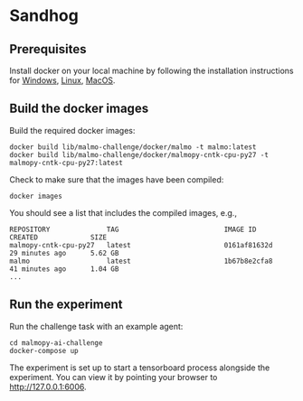 # Sandhog


## Prerequisites

Install docker on your local machine by following the installation instructions for 
[Windows](https://docs.docker.com/docker-for-windows/install/), 
[Linux](https://docs.docker.com/engine/installation/), 
[MacOS](https://docs.docker.com/docker-for-mac/install/).


## Build the docker images

Build the required docker images:
```
docker build lib/malmo-challenge/docker/malmo -t malmo:latest
docker build lib/malmo-challenge/docker/malmopy-cntk-cpu-py27 -t malmopy-cntk-cpu-py27:latest
```

Check to make sure that the images have been compiled:
```
docker images
```
You should see a list that includes the compiled images, e.g.,
```
REPOSITORY              TAG                          IMAGE ID            CREATED             SIZE
malmopy-cntk-cpu-py27   latest                       0161af81632d        29 minutes ago      5.62 GB
malmo                   latest                       1b67b8e2cfa8        41 minutes ago      1.04 GB
...
```

## Run the experiment

Run the challenge task with an example agent:
```
cd malmopy-ai-challenge
docker-compose up
```

The experiment is set up to start a tensorboard process alongside the experiment.
You can view it by pointing your browser to http://127.0.0.1:6006.
